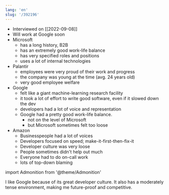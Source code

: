 ```yaml
---
lang: 'en'
slug: '/392196'
---
```


- Interviewed on [[2022-09-08]]
- Will work at Google soon
- Microsoft
  - has a long history, B2B
  - has an extremely good work-life balance
  - has very specified roles and positions
  - uses a lot of internal technologies
- Palantir
  - employees were very proud of their work and progress
  - the company was young at the time (avg. 24 years old)
  - very good employee welfare
- Google
  - felt like a giant machine-learning research facility
  - it took a lot of effort to write good software, even if it slowed down the dev
  - developers had a lot of voice and representation
  - Google had a pretty good work-life balance.
    - not on the level of Microsoft
    - but Microsoft sometimes felt too loose
- Amazon
  - Businesspeople had a lot of voices
  - Developers focused on speed; make-it-first-then-fix-it
  - Developer culture was very loose
  - People sometimes didn't help out much
  - Everyone had to do on-call work
  - lots of top-down blaming

import Admonition from '@theme/Admonition'

<Admonition type="info" title="I love my job because..." icon="💙">
I like Google because of its great developer culture.
It also has a moderately tense environment, making me future-proof and competitive.
</Admonition>
